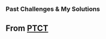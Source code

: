 ### Past Challenges &amp; My Solutions

From [PTCT](https://pctc.cuttle.org/index.php?action=user_competitions)
----